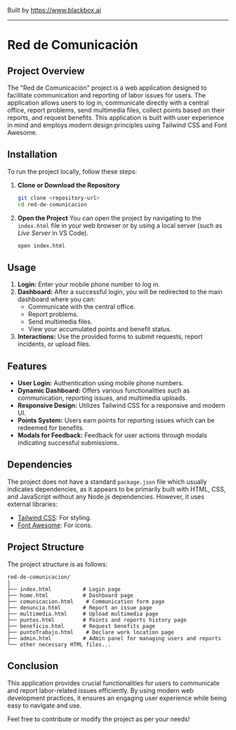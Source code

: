 
Built by https://www.blackbox.ai

---

# Red de Comunicación

## Project Overview
The "Red de Comunicación" project is a web application designed to facilitate communication and reporting of labor issues for users. The application allows users to log in, communicate directly with a central office, report problems, send multimedia files, collect points based on their reports, and request benefits. This application is built with user experience in mind and employs modern design principles using Tailwind CSS and Font Awesome.

## Installation
To run the project locally, follow these steps:

1. **Clone or Download the Repository**
   ```bash
   git clone <repository-url>
   cd red-de-comunicacion
   ```

2. **Open the Project**
   You can open the project by navigating to the `index.html` file in your web browser or by using a local server (such as *Live Server* in VS Code).

   ```bash
   open index.html
   ```

## Usage
1. **Login:** Enter your mobile phone number to log in.
2. **Dashboard:** After a successful login, you will be redirected to the main dashboard where you can:
   - Communicate with the central office.
   - Report problems.
   - Send multimedia files.
   - View your accumulated points and benefit status.
3. **Interactions:** Use the provided forms to submit requests, report incidents, or upload files.

## Features
- **User Login:** Authentication using mobile phone numbers.
- **Dynamic Dashboard:** Offers various functionalities such as communication, reporting issues, and multimedia uploads.
- **Responsive Design:** Utilizes Tailwind CSS for a responsive and modern UI.
- **Points System:** Users earn points for reporting issues which can be redeemed for benefits.
- **Modals for Feedback:** Feedback for user actions through modals indicating successful submissions.

## Dependencies
The project does not have a standard `package.json` file which usually indicates dependencies, as it appears to be primarily built with HTML, CSS, and JavaScript without any Node.js dependencies. However, it uses external libraries:
- [Tailwind CSS](https://tailwindcss.com/): For styling.
- [Font Awesome](https://fontawesome.com/): For icons.

## Project Structure
The project structure is as follows:

```
red-de-comunicacion/
│
├── index.html          # Login page
├── home.html           # Dashboard page
├── comunicacion.html    # Communication form page
├── denuncia.html       # Report an issue page
├── multimedia.html     # Upload multimedia page
├── puntos.html         # Points and reports history page
├── beneficio.html      # Request benefits page
├── puntoTrabajo.html    # Declare work location page
├── admin.html          # Admin panel for managing users and reports
└── other necessary HTML files...
```

## Conclusion
This application provides crucial functionalities for users to communicate and report labor-related issues efficiently. By using modern web development practices, it ensures an engaging user experience while being easy to navigate and use. 

Feel free to contribute or modify the project as per your needs!